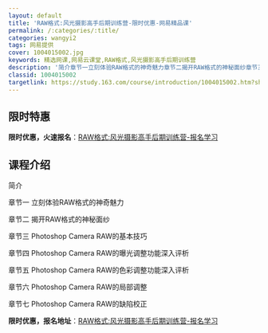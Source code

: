 ```yaml
---
layout: default
title: 'RAW格式:风光摄影高手后期训练营-限时优惠-网易精品课'
permalink: /:categories/:title/
categories: wangyi2
tags: 网易提供
cover: 1004015002.jpg
keywords: 精选网课,网易云课堂,RAW格式,风光摄影高手后期训练营
description: '简介章节一立刻体验RAW格式的神奇魅力章节二揭开RAW格式的神秘面纱章节三PhotoshopCameraRAW的基本技巧'
classid: 1004015002
targetlink: https://study.163.com/course/introduction/1004015002.htm?share=1&shareId=1025206652&utm_campaign=share&utm_medium=iphoneShare&utm_source=&utm_u=1025206652
---
```


## 限时特惠

**限时优惠，火速报名**：[RAW格式:风光摄影高手后期训练营-报名学习](https://study.163.com/course/introduction/1004015002.htm?share=1&shareId=1025206652&utm_campaign=share&utm_medium=iphoneShare&utm_source=&utm_u=1025206652)

## 课程介绍

简介

章节一  立刻体验RAW格式的神奇魅力

章节二  揭开RAW格式的神秘面纱

章节三  Photoshop Camera RAW的基本技巧

章节四  Photoshop Camera RAW的曝光调整功能深入评析

章节五  Photoshop Camera RAW的色彩调整功能深入评析

章节六  Photoshop Camera RAW的局部调整

章节七  Photoshop Camera RAW的缺陷校正

**限时优惠，报名地址**：[RAW格式:风光摄影高手后期训练营-报名学习](https://study.163.com/course/introduction/1004015002.htm?share=1&shareId=1025206652&utm_campaign=share&utm_medium=iphoneShare&utm_source=&utm_u=1025206652)

